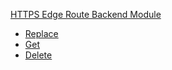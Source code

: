 <!-- Code generated for API Clients. DO NOT EDIT. -->


[HTTPS Edge Route Backend Module](#api-edge-route-backend-module)
- [Replace](#api-edge-route-backend-module-replace)
- [Get](#api-edge-route-backend-module-get)
- [Delete](#api-edge-route-backend-module-delete)
